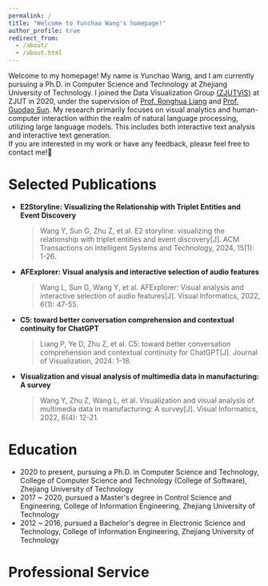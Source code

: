```yaml
---
permalink: /
title: "Welcome to Yunchao Wang's homepage!"
author_profile: true
redirect_from: 
  - /about/
  - /about.html
---
```


Welcome to my homepage! My name is Yunchao Wang, and I am currently pursuing a Ph.D. in Computer Science and Technology at Zhejiang University of Technology. I joined the Data Visualization Group [(ZJUTVIS)](https://zjutvis.org/) at ZJUT in 2020, under the supervision of [Prof. Ronghua Liang](https://scholar.google.com/citations?user=fbvnBG4AAAAJ&hl=en) and [Prof. Guodao Sun](https://godoorsun.org/). My research primarily focuses on visual analytics and human-computer interaction within the realm of natural language processing, utilizing large language models. This includes both interactive text analysis and interactive text generation.    
If you are interested in my work or have any feedback, please feel free to contact me!🌹

Selected Publications
======
* **E2Storyline: Visualizing the Relationship with Triplet Entities and Event Discovery**
  > Wang Y, Sun G, Zhu Z, et al. E2 storyline: visualizing the relationship with triplet entities and event discovery[J]. ACM Transactions on Intelligent Systems and Technology, 2024, 15(1): 1-26.
* **AFExplorer: Visual analysis and interactive selection of audio features**
  > Wang L, Sun G, Wang Y, et al. AFExplorer: Visual analysis and interactive selection of audio features[J]. Visual Informatics, 2022, 6(1): 47-55.
* **C5: toward better conversation comprehension and contextual continuity for ChatGPT**
  > Liang P, Ye D, Zhu Z, et al. C5: toward better conversation comprehension and contextual continuity for ChatGPT[J]. Journal of Visualization, 2024: 1-18.
* **Visualization and visual analysis of multimedia data in manufacturing: A survey**
  > Wang Y, Zhu Z, Wang L, et al. Visualization and visual analysis of multimedia data in manufacturing: A survey[J]. Visual Informatics, 2022, 6(4): 12-21.


Education
======
* 2020 to present, pursuing a Ph.D. in Computer Science and Technology, College of Computer Science and Technology (College of Software), Zhejiang University of Technology
* 2017 ~ 2020, pursued a Master's degree in Control Science and Engineering, College of Information Engineering, Zhejiang University of Technology
* 2012 ~ 2016, pursued a Bachelor's degree in Electronic Science and Technology, College of Information Engineering, Zhejiang University of Technology

Professional Service
======


